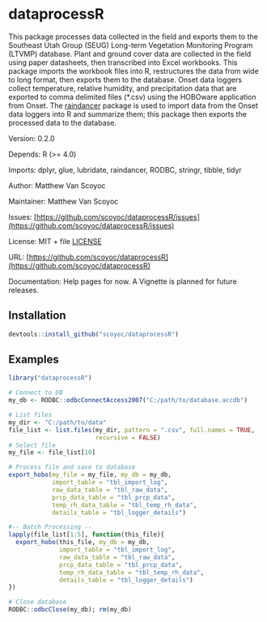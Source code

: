 # dataprocessR

This package processes data collected in the field and exports them to the Southeast Utah Group (SEUG) Long-term Vegetation Monitoring Program (LTVMP) database. 
Plant and ground cover data are collected in the field using paper datasheets, then transcribed into Excel workbooks. 
This package imports the workbook files into R, restructures the data from wide to long format, then exports them to the database.
Onset data loggers collect temperature, relative humidity, and precipitation data that are exported to comma delimited files (*.csv) using the HOBOware application from Onset. 
The [raindancer](https://github.com/scoyoc/raindancer) package is used to import data from the Onset data loggers into R and summarize them; this package then exports the processed data to the database.

Version: 0.2.0

Depends: R (>= 4.0)

Imports: dplyr, glue, lubridate, raindancer, RODBC, stringr, tibble, tidyr

Author: Matthew Van Scoyoc

Maintainer: Matthew Van Scoyoc

Issues: [https://github.com/scoyoc/dataprocessR/issues](https://github.com/scoyoc/dataprocessR/issues)

License: MIT + file [LICENSE](https://github.com/scoyoc/dataprocessR/blob/master/LICENSE.md)

URL: [https://github.com/scoyoc/dataprocessR](https://github.com/scoyoc/dataprocessR)

Documentation: Help pages for now. A Vignette is planned for future releases.

## Installation

``` r
devtools::install_github("scoyoc/dataprocessR")
```

## Examples
``` r
library("dataprocessR")

# Connect to DB
my_db <- RODBC::odbcConnectAccess2007("C:/path/to/database.accdb")

# List files
my_dir <- "C:/path/to/data"
file_list <- list.files(my_dir, pattern = ".csv", full.names = TRUE,
                        recursive = FALSE)
# Select file
my_file <- file_list[10]

# Process file and save to database
export_hobo(my_file = my_file, my_db = my_db,
            import_table = "tbl_import_log",
            raw_data_table = "tbl_raw_data",
            prcp_data_table = "tbl_prcp_data",
            temp_rh_data_table = "tbl_temp_rh_data",
            details_table = "tbl_logger_details")

#-- Batch Processing --
lapply(file_list[1:5], function(this_file){
  export_hobo(this_file, my_db = my_db,
              import_table = "tbl_import_log",
              raw_data_table = "tbl_raw_data",
              prcp_data_table = "tbl_prcp_data",
              temp_rh_data_table = "tbl_temp_rh_data",
              details_table = "tbl_logger_details")
})

# Close database
RODBC::odbcClose(my_db); rm(my_db)
```

